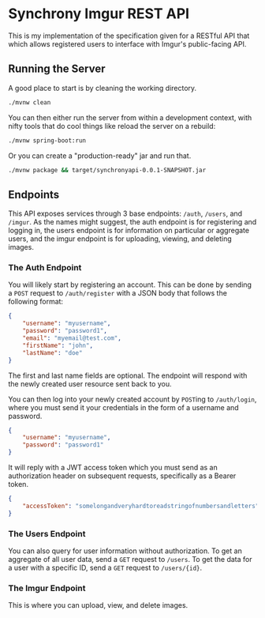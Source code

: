 # Synchrony Imgur REST API

This is my implementation of the specification given for a RESTful API that which allows registered users to interface with Imgur's public-facing API.

## Running the Server

A good place to start is by cleaning the working directory.

```sh
./mvnw clean
```

You can then either run the server from within a development context, with nifty tools that do cool things like reload the server on a rebuild:

```sh
./mvnw spring-boot:run
```

Or you can create a "production-ready" jar and run that.

```sh
./mvnw package && target/synchronyapi-0.0.1-SNAPSHOT.jar
```

## Endpoints

This API exposes services through 3 base endpoints: `/auth`, `/users`, and `/imgur`. As the names might suggest, the auth endpoint is for registering and logging in, the users endpoint is for information on particular or aggregate users, and the imgur endpoint is for uploading, viewing, and deleting images.

### The Auth Endpoint

You will likely start by registering an account. This can be done by sending a `POST` request to `/auth/register` with a JSON body that follows the following format:

```json
{
    "username": "myusername",
    "password": "password1",
    "email": "myemail@test.com",
    "firstName": "john",
    "lastName": "doe"
}
```

The first and last name fields are optional. The endpoint will respond with the newly created user resource sent back to you.

You can then log into your newly created account by `POST`ing to `/auth/login`, where you must send it your credentials in the form of a username and password.

```json
{
    "username": "myusername",
    "password": "password1"
}
```

It will reply with a JWT access token which you must send as an authorization header on subsequent requests, specifically as a Bearer token.

```json
{
    "accessToken": "somelongandveryhardtoreadstringofnumbersandletters"
}
```

### The Users Endpoint

You can also query for user information without authorization. To get an aggregate of all user data, send a `GET` request to `/users`. To get the data for a user with a specific ID, send a `GET` request to `/users/{id}`.

### The Imgur Endpoint

This is where you can upload, view, and delete images.
